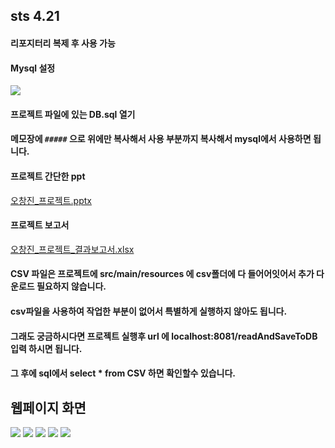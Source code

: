 ## sts 4.21

#### 리포지터리 복제 후 사용 가능

#### Mysql 설정

<img src="https://velog.velcdn.com/images/tama51/post/d5e473f3-a562-4f63-90eb-9729505a2b70/image.png">

#### 프로젝트 파일에 있는 DB.sql 열기

#### 메모장에 `#####` 으로 위에만 복사해서 사용 부분까지 복사해서 mysql에서 사용하면 됩니다.

#### 프로젝트 간단한 ppt
[오창진_프로젝트.pptx](https://github.com/dhckdwls/Project-OCJ-24-03-20/files/15427356/_.pptx)
#### 프로젝트 보고서
[오창진_프로젝트_결과보고서.xlsx](https://github.com/dhckdwls/Project-OCJ-24-03-20/files/15427358/_._.xlsx)

#### CSV 파일은 프로젝트에 src/main/resources 에 csv폴더에 다 들어어잇어서 추가 다운로드 필요하지 않습니다.
#### csv파일을 사용하여 작업한 부분이 없어서 특별하게 실행하지 않아도 됩니다.
#### 그래도 궁금하시다면 프로젝트 실행후 url 에 localhost:8081/readAndSaveToDB 입력 하시면 됩니다.
#### 그 후에 sql에서 select * from CSV 하면 확인할수 있습니다.

## 웹페이지 화면

<img src="https://velog.velcdn.com/images/tama51/post/4b9637ab-1fc1-4fd5-8ff4-f4688539cd7c/image.png">

<img src="https://velog.velcdn.com/images/tama51/post/9c12b87f-5d81-414f-a166-6ced1bade9ee/image.png">

<img src="https://velog.velcdn.com/images/tama51/post/18628248-2b6a-4e1a-8e99-b40c87ef2595/image.png">

<img src="https://velog.velcdn.com/images/tama51/post/7e4b6377-60f2-4124-b0e2-ae1a63243811/image.png">

<img src="https://velog.velcdn.com/images/tama51/post/3a84e671-8c73-4801-8ca5-14d56a67ad27/image.png">
